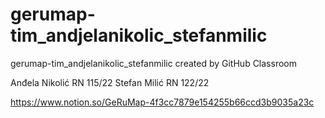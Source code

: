 # gerumap-tim_andjelanikolic_stefanmilic
gerumap-tim_andjelanikolic_stefanmilic created by GitHub Classroom

Anđela Nikolić RN 115/22
Stefan Milić RN 122/22

https://www.notion.so/GeRuMap-4f3cc7879e154255b66ccd3b9035a23c
